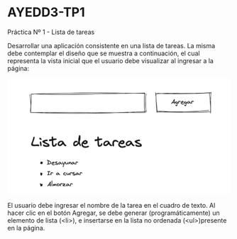 # AYEDD3-TP1

Práctica Nº 1 - Lista de tareas

Desarrollar una aplicación consistente en una lista de tareas. La misma debe contemplar el diseño que se muestra a continuación, el cual representa la vista inicial que el usuario debe visualizar al ingresar a la página:

![Aquí la descripción de la imagen por si no carga](./Consigna.png)

El usuario debe ingresar el nombre de la tarea en el cuadro de texto. Al hacer clic en el botón Agregar, se debe generar (programáticamente) un elemento de lista (\<li>), e insertarse en la lista no ordenada (\<ul>)presente en la página.
